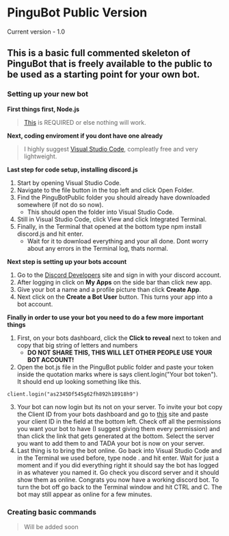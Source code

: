 # PinguBot Public Version
Current version - 1.0

## This is a basic full commented skeleton of PinguBot that is freely available to the public to be used as a starting point for your own bot.

### Setting up your new bot

**First things first, Node.js**
>[This](https://nodejs.org/en/) is REQUIRED or else nothing will work. 

**Next, coding enviroment if you dont have one already**
>I highly suggest [Visual Studio Code](https://code.visualstudio.com/), compleatly free and very lightweight. 

**Last step for code setup, installing discord.js**
1. Start by opening Visual Studio Code.
2. Navigate to the file button in the top left and click Open Folder. 
3. Find the PinguBotPublic folder you should already have downloaded somewhere (if not do so now).
   * This should open the folder into Visual Studio Code.
4. Still in Visual Studio Code, click View and click Integrated Terminal.
5. Finally, in the Terminal that opened at the bottom type npm install discord.js and hit enter.
   * Wait for it to download everything and your all done. Dont worry about any errors in the Terminal log, thats normal.
   
**Next step is setting up your bots account**
1. Go to the [Discord Developers](https://discordapp.com/developers/docs/intro) site and sign in with your discord account.
2. After logging in click on **My Apps** on the side bar than click new app.
3. Give your bot a name and a profile picture than click **Create App**.
4. Next click on the **Create a Bot User** button. This turns your app into a bot account.

**Finally in order to use your bot you need to do a few more important things**
1. First, on your bots dashboard, click the **Click to reveal** next to token and copy that big string of letters and numbers
   * **DO NOT SHARE THIS, THIS WILL LET OTHER PEOPLE USE YOUR BOT ACCOUNT!**
2. Open the bot.js file in the PinguBot public folder and paste your token inside the quotation marks where is says client.login("Your bot token"). It should end up looking something like this.
```
client.login("as2345Df545g62fh892h18918h9")
```
3. Your bot can now login but its not on your server. To invite your bot copy the Client ID from your bots dashboard and go to [this](https://discordapi.com/permissions.html) site and paste your client ID in the field at the bottom left. Check off all the permissions you want your bot to have (I suggest giving them every permission) and than click the link that gets generated at the bottom. Select the server you want to add them to and TADA your bot is now on your server.
4. Last thing is to bring the bot online. Go back into Visual Studio Code and in the Terminal we used before, type node . and hit enter. Wait for just a moment and if you did everything right it should say the bot has logged in as whatever you named it. Go check you discord server and it should show them as online. Congrats you now have a working discord bot. To turn the bot off go back to the Terminal window and hit CTRL and C. The bot may still appear as online for a few minutes.

### Creating basic commands
>Will be added soon
